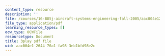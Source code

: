 ```yaml
---
content_type: resource
description: ''
file: /courses/16-885j-aircraft-systems-engineering-fall-2005/aac004e1264470a1fa983eb1bfd98e2c_AODj-jM3-XI.pdf
file_type: application/pdf
learning_resource_types: []
ocw_type: OCWFile
resourcetype: Document
title: 3play pdf file
uid: aac004e1-2644-70a1-fa98-3eb1bfd98e2c
---
```

